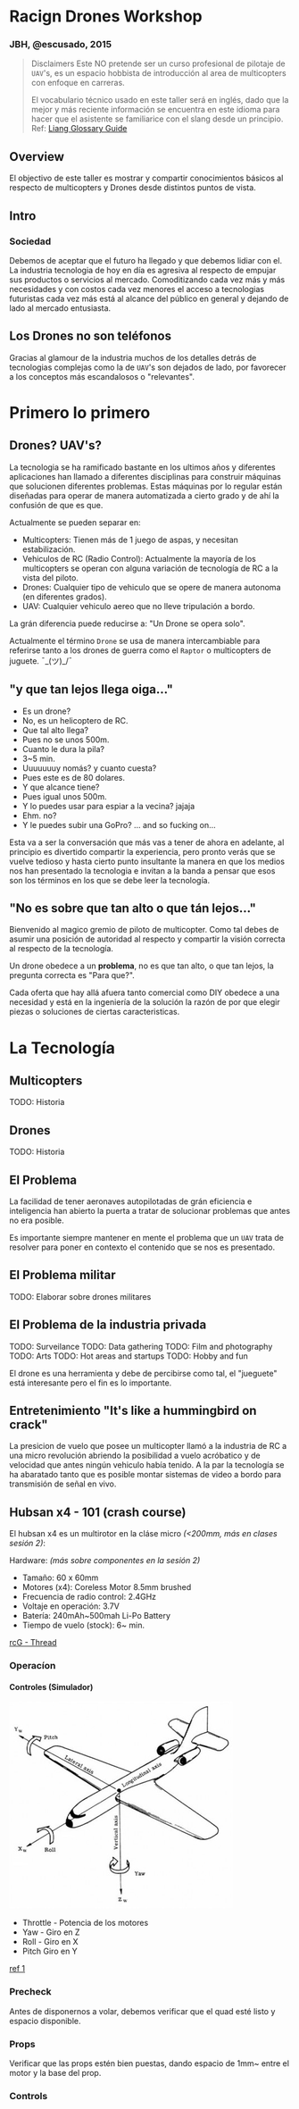 # Racign Drones Workshop
### JBH, @escusado, 2015

> Disclaimers
> Este NO pretende ser un curso profesional de pilotaje de `UAV`'s, es un espacio
> hobbista de introducción al area de multicopters con enfoque en carreras.
>
> El vocabulario técnico usado en este taller será en inglés, dado que la mejor y
> más reciente información se encuentra en este idioma para hacer que el asistente
> se familiarice con el slang desde un principio.
> Ref: [Liang Glossary Guide](http://blog.oscarliang.net/quadcopter-acronyms-term-glossary-word-drone/)

## Overview

El objectivo de este taller es mostrar y compartir conocimientos básicos al respecto
de multicopters y Drones desde distintos puntos de vista.

## Intro

### Sociedad

Debemos de aceptar que el futuro ha llegado y que debemos lidiar con el. La industria
tecnologia de hoy en día es agresiva al respecto de empujar sus productos o servicios
al mercado. Comoditizando cada vez más y más necesidades y con costos cada vez
menores el acceso a tecnologias futuristas cada vez más está al alcance del
público en general y dejando de lado al mercado entusiasta.

## Los Drones no son teléfonos

Gracias al glamour de la industria muchos de los detalles detrás de tecnologias
complejas como la de `UAV`'s son dejados de lado, por favorecer a los conceptos
más escandalosos o "relevantes".

# Primero lo primero

## Drones? UAV's?

La tecnologia se ha ramificado bastante en los ultimos años y diferentes aplicaciones
han llamado a diferentes disciplinas para construir máquinas que solucionen
diferentes problemas. Estas máquinas por lo regular están diseñadas para operar
de manera automatizada a cierto grado y de ahí la confusión de que es que.

Actualmente se pueden separar en:

-  Multicopters: Tienen más de 1 juego de aspas, y necesitan estabilización.
-  Vehiculos de RC (Radio Control): Actualmente la mayoría de los multicopters
   se operan con alguna variación de tecnología de RC a la vista del piloto.
-  Drones: Cualquier tipo de vehiculo que se opere de manera autonoma (en diferentes grados).
-  UAV: Cualquier vehiculo aereo que no lleve tripulación a bordo.

La grán diferencia puede reducirse a: "Un Drone se opera solo".

Actualmente el término `Drone` se usa de manera intercambiable para referirse
tanto a los drones de guerra como el `Raptor` o multicopters de juguete. ¯\_(ツ)_/¯

## "y que tan lejos llega oiga..."

- Es un drone?
- No, es un helicoptero de RC.
- Que tal alto llega?
- Pues no se unos 500m.
- Cuanto le dura la pila?
- 3~5 min.
- Uuuuuuuy nomás? y cuanto cuesta?
- Pues este es de 80 dolares.
- Y que alcance tiene?
- Pues igual unos 500m.
- Y lo puedes usar para espiar a la vecina? jajaja
- Ehm. no?
- Y le puedes subir una GoPro?
... and so fucking on...

Esta va a ser la conversación que más vas a tener de ahora en adelante, al principio
es divertido compartir la experiencia, pero pronto verás que se vuelve tedioso
y hasta cierto punto insultante la manera en que los medios nos han presentado
la tecnologia e invitan a la banda a pensar que esos son los términos en los que
se debe leer la tecnología.

## "No es sobre que tan alto o que tán lejos..."

Bienvenido al magico gremio de piloto de multicopter. Como tal debes de asumir
una posición de autoridad al respecto y compartir la visión correcta al respecto
de la tecnología.

Un drone obedece a un **problema**, no es que tan alto, o que tan lejos, la pregunta
correcta es "Para que?".

Cada oferta que hay allá afuera tanto comercial como DIY obedece a una necesidad
y está en la ingeniería de la solución la razón de por que elegir piezas o soluciones
de ciertas caracteristicas.

# La Tecnología

## Multicopters

TODO: Historia

## Drones

TODO: Historia

## El Problema

La facilidad de tener aeronaves autopilotadas de grán eficiencia e inteligencia
han abierto la puerta a tratar de solucionar problemas que antes no era posible.

Es importante siempre mantener en mente el problema que un `UAV` trata de resolver
para poner en contexto el contenido que se nos es presentado.

## El Problema militar

TODO: Elaborar sobre drones militares

## El Problema de la industria privada

TODO: Surveilance
TODO: Data gathering
TODO: Film and photography
TODO: Arts
TODO: Hot areas and startups
TODO: Hobby and fun

El drone es una herramienta y debe de percibirse como tal, el "jueguete" está
interesante pero el fin es lo importante.

## Entretenimiento "It's like a hummingbird on crack"

La presicion de vuelo que posee un multicopter llamó a la industria de RC a una
micro revolución abriendo la posibilidad a vuelo acróbatico y de velocidad que
antes ningún vehiculo había tenido. A la par la tecnología se ha abaratado tanto
que es posible montar sistemas de video a bordo para transmisión de señal en vivo.

## Hubsan x4 - 101 (crash course)

El hubsan x4 es un multirotor en la cláse micro *(<200mm, más en clases sesión 2)*:

Hardware:
*(más sobre componentes en la sesión 2)*

- Tamaño: 60 x 60mm
- Motores (x4): Coreless Motor 8.5mm brushed
- Frecuencia de radio control: 2.4GHz
- Voltaje en operación: 3.7V
- Batería: 240mAh~500mah Li-Po Battery
- Tiempo de vuelo (stock): 6~ min.

[rcG - Thread](http://www.rcgroups.com/forums/showthread.php?t=1743358)

### Operacíon

#### Controles (Simulador)

![axis diagram](/img/axis-diagram.jpg)

- Throttle - Potencia de los motores
- Yaw - Giro en Z
- Roll - Giro en X
- Pitch Giro en Y

[ref 1](http://blog.tkjelectronics.dk/2012/03/quadcopters-how-to-get-started/)

### Precheck

Antes de disponernos a volar, debemos verificar que el quad esté listo y espacio
disponible.

### Props
Verificar que las props estén bien puestas, dando espacio de 1mm~ entre el motor
y la base del prop.



### Controls














